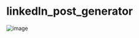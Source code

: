 # linkedln_post_generator

![image](https://github.com/user-attachments/assets/217eef10-d25b-4136-80de-72dd29f103bd)


